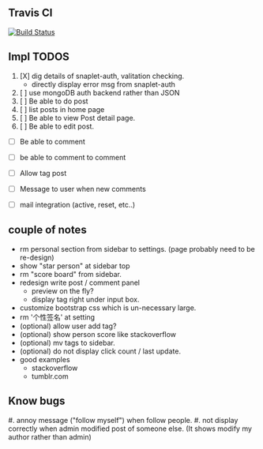 ## Travis CI

[![Build Status](https://secure.travis-ci.org/HaskellCNOrg/a.haskellcn.png?branch=master)](http://travis-ci.org/HaskellCNOrg/a.haskellcn)

## Impl TODOS
1. [X] dig details of snaplet-auth, valitation checking.
    - directly display error msg from snaplet-auth
2. [ ] use mongoDB auth backend rather than JSON
3. [ ] Be able to do post
4. [ ] list posts in home page
5. [ ] Be able to view Post detail page.
6. [ ] Be able to edit post.

- [ ] Be able to comment
- [ ] be able to comment to comment
- [ ] Allow tag post

- [ ] Message to user when new comments
- [ ] mail integration (active, reset, etc..)

## couple of notes
  - rm personal section from sidebar to settings.
    (page probably need to be re-design)
  - show "star person" at sidebar top
  - rm "score board" from sidebar.
  - redesign write post / comment panel
    + preview on the fly?
    + display tag right under input box.
  - customize bootstrap css which is un-necessary large.
  - rm '个性签名' at setting
  - (optional) allow user add tag?
  - (optional) show person score like stackoverflow
  - (optional) mv tags to sidebar.
  - (optional) do not display click count / last update.
  - good examples
    + stackoverflow
    + tumblr.com

## Know bugs
  #. annoy message ("follow myself") when follow people.
  #. not display correctly when admin modified post of someone else.
     (It shows modify my author rather than admin)
